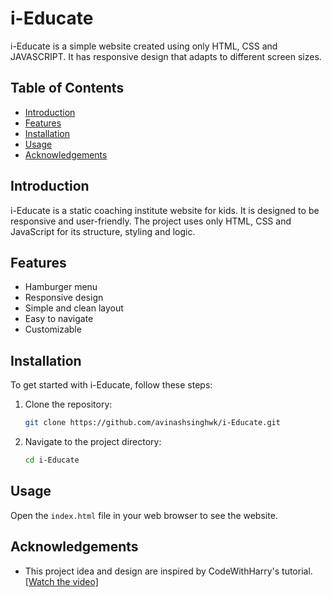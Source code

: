 
# i-Educate

i-Educate is a simple website created using only HTML, CSS and JAVASCRIPT. It has responsive design that adapts to different screen sizes.

## Table of Contents

- [Introduction](#introduction)
- [Features](#features)
- [Installation](#installation)
- [Usage](#usage)
- [Acknowledgements](#acknowledgements)

## Introduction

i-Educate is a static coaching institute website for kids. It is designed to be responsive and user-friendly. The project uses only HTML, CSS and JavaScript for its structure, styling and logic.

## Features

- Hamburger menu
- Responsive design
- Simple and clean layout
- Easy to navigate
- Customizable

## Installation

To get started with i-Educate, follow these steps:

1. Clone the repository:
    ```bash
    git clone https://github.com/avinashsinghwk/i-Educate.git
    ```
2. Navigate to the project directory:
    ```bash
    cd i-Educate
    ```

## Usage

Open the `index.html` file in your web browser to see the website.


## Acknowledgements

- This project idea and design are inspired by CodeWithHarry's tutorial.
[[Watch the video]](https://youtu.be/GeykycZ4Ixs?si=VYdeWoIyPDQUSpF8)
